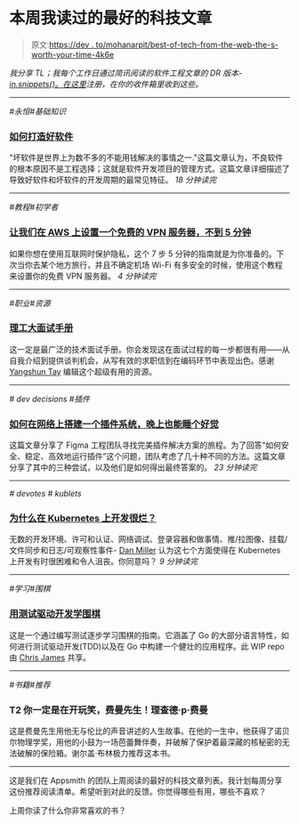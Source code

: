 # 本周我读过的最好的科技文章

> 原文:[https://dev . to/mohanarpit/best-of-tech-from-the-web-the-s-worth-your-time-4k6e](https://dev.to/mohanarpit/best-of-tech-from-the-web-that-s-worth-your-time-4k6e)

*我分享 TL；我每个工作日通过简讯阅读的软件工程文章的 DR 版本- [in.snippets()。在这里](https://mailchi.mp/appsmith/insnippets?utm_source=devto&utm_medium=post01&utm_campaign=is)注册，在你的收件箱里收到这些。*

* * *

*#永恒#基础知识*

### [](#how-to-build-good-software)[如何打造好软件](http://bit.ly/good-software)

"坏软件是世界上为数不多的不能用钱解决的事情之一."这篇文章认为，不良软件的根本原因不是工程选择；这就是软件开发项目的管理方式。这篇文章详细描述了导致好软件和坏软件的开发周期的最常见特征。
*18 分钟读完*

* * *

*#教程#初学者*

### [](#lets-setup-a-vpn-server-for-free-on-aws-under-5-min)[让我们在 AWS 上设置一个免费的 VPN 服务器，不到 5 分钟](http://bit.ly/vpn-aws)

如果你想在使用互联网时保护隐私，这个 7 步 5 分钟的指南就是为你准备的。下次当你去某个地方旅行，并且不确定机场 Wi-Fi 有多安全的时候，使用这个教程来设置你的免费 VPN 服务器。
*4 分钟读完*

* * *

*#职业#资源*

### [](#tech-interview-handbook)[理工大面试手册](http://bit.ly/2MvViL7)

这一定是最广泛的技术面试手册。你会发现这在面试过程的每一步都很有用——从自我介绍到提供谈判机会，从写有效的求职信到在编码环节中表现出色。感谢 [Yangshun Tay](http://bit.ly/yangshun-tay) 编辑这个超级有用的资源。

* * *

*# dev decisions #插件*

### [](#how-to-build-a-plugin-system-on-the-web-and-also-sleep-well-at-night)[如何在网络上搭建一个插件系统，晚上也能睡个好觉](http://bit.ly/figma-plugin)

这篇文章分享了 Figma 工程团队寻找完美插件解决方案的旅程。为了回答“如何安全、稳定、高效地运行插件”这个问题，团队考虑了几十种不同的方法。这篇文章分享了其中的三种尝试，以及他们是如何得出最终答案的。
*23 分钟读完*

* * *

*# devotes # kublets*

### [](#why-does-developing-on-kubernetes-suck)[为什么在 Kubernetes 上开发很烂？](http://bit.ly/kubernetes-develop)

无数的开发环境、许可和认证、网络调试、登录容器和做事情、推/拉图像、挂载/文件同步和日志/可观察性事件- [Dan Miller](http://bit.ly/dan-miller) 认为这七个方面使得在 Kubernetes 上开发有时很困难和令人沮丧。你同意吗？
*9 分钟读完*

* * *

*#学习#围棋*

### [](#learn-go-with-testdriven-development)[用测试驱动开发学围棋](http://bit.ly/go-tdd)

这是一个通过编写测试逐步学习围棋的指南。它涵盖了 Go 的大部分语言特性，如何进行测试驱动开发(TDD)以及在 Go 中构建一个健壮的应用程序。此 WIP repo 由 [Chris James](http://bit.ly/chris-james-quii) 共享。

* * *

*#书籍#推荐*

### T2 你一定是在开玩笑，费曼先生！理查德·p·费曼

这是费曼先生用他无与伦比的声音讲述的人生故事。在他的一生中，他获得了诺贝尔物理学奖，用他的小鼓为一场芭蕾舞伴奏，并破解了保护着最深藏的核秘密的无法破解的保险箱。谢尔盖·布林极力推荐这本书。

* * *

这是我们在 Appsmith 的团队上周阅读的最好的科技文章列表。我计划每周分享这份推荐阅读清单。希望听到对此的反馈。你觉得哪些有用，哪些不喜欢？

上周你读了什么你非常喜欢的书？